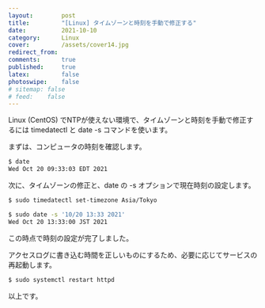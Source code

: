 ```yaml
---
layout:        post
title:         "[Linux] タイムゾーンと時刻を手動で修正する"
date:          2021-10-10
category:      Linux
cover:         /assets/cover14.jpg
redirect_from:
comments:      true
published:     true
latex:         false
photoswipe:    false
# sitemap: false
# feed:    false
---
```


Linux (CentOS) でNTPが使えない環境で、タイムゾーンと時刻を手動で修正するには timedatectl と date -s コマンドを使います。

まずは、コンピュータの時刻を確認します。

```bash
$ date
Wed Oct 20 09:33:03 EDT 2021
```

次に、タイムゾーンの修正と、date の -s オプションで現在時刻の設定します。

```bash
$ sudo timedatectl set-timezone Asia/Tokyo

$ sudo date -s '10/20 13:33 2021'
Wed Oct 20 13:33:00 JST 2021
```

この時点で時刻の設定が完了しました。

アクセスログに書き込む時間を正しいものにするため、必要に応じてサービスの再起動します。

```bash
$ sudo systemctl restart httpd
```

以上です。

